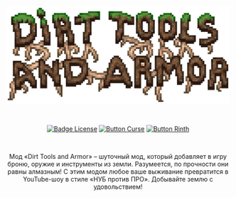 <div align = "center">

<br>

![Logo]

<br>

[![Badge License]][License]
[![Button Curse]][Curse]
[![Button Rinth]][Rinth]

<br>

</div>

<div align = "center">

Мод «Dirt Tools and Armor» – шуточный мод, который добавляет в игру броню, оружие и инструменты из земли.
Разумеется, по прочности они равны алмазным! С этим модом любое ваше выживание превратится в YouTube-шоу в
стиле «НУБ против ПРО». Добывайте землю с удовольствием!

</div>

<!----------------------------------------------------------------------------->

[License]: LICENSE

[Curse]: https://www.curseforge.com/minecraft/mc-mods/dirt-tools-and-armor

[Rinth]: https://modrinth.com/mod/dirt-tools-and-armor

[Logo]: appForge/src/main/resources/logo.png

[Badge License]: https://img.shields.io/badge/License-GPL_3-0167a0.svg?style=for-the-badge&labelColor=blue

[Button Curse]: https://img.shields.io/badge/Download-f16436.svg?style=for-the-badge&logoColor=white&logo=CurseForge

[Button Rinth]: https://img.shields.io/badge/Download-f16436.svg?style=for-the-badge&color=green&logoColor=white&logo=Modrinth
